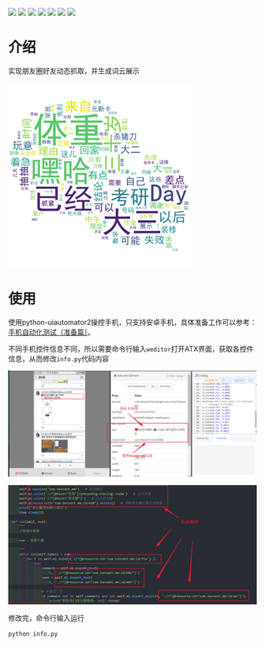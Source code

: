 <a href="https://www.python.org/downloads/"><img  src="https://img.shields.io/badge/python-3.6%2B-brightgreen"></a>
<a href="https://github.com/lxml/lxml"><img src="https://img.shields.io/badge/lxml-4.5.0-red"></a>
<a href="https://github.com/openatx/uiautomator2"><img src="https://img.shields.io/badge/uiautomator2-2.7.1-brightgreen"></a>
<a href="https://github.com/pandas-dev/pandas"><img src="https://img.shields.io/badge/pandas-1.0.1-yellow"></a>
<a href="https://pypi.org/project/wordcloud/"><img src="https://img.shields.io/badge/wordcloud-1.6.0-blue"></a>
<a href="https://github.com/fxsjy/jieba"><img src="https://img.shields.io/badge/jieba-0.42.1-blue"></a>
<a href="https://github.com/matplotlib/matplotlib"><img src="https://img.shields.io/badge/matplotlib-3.1.3-blue"></a>

# 介绍

实现朋友圈好友动态抓取，并生成词云展示

<img src="https://raw.githubusercontent.com/lei940324/picture/master/typora202004/08/212610-630866.png" width="375">


# 使用

使用python-uiautomator2操控手机，只支持安卓手机，具体准备工作可以参考：[手机自动化测试（准备篇）](https://blog.csdn.net/u013289615/article/details/90480832)。

不同手机控件信息不同，所以需要命令行输入`weditor`打开ATX界面，获取各控件信息，从而修改`info.py`代码内容

![image-20200408205651029](https://raw.githubusercontent.com/lei940324/picture/master/typora202004/08/205656-366997.png)

![image-20200408210007805](https://raw.githubusercontent.com/lei940324/picture/master/typora202004/08/210015-166410.png)

修改完，命令行输入运行

```python
python info.py
```

